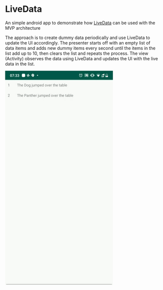 # LiveData
An simple android app to demonstrate how [LiveData](https://developer.android.com/topic/libraries/architecture/livedata) can be used with the MVP architecture 

The approach is to create dummy data periodically and use LiveData to update the UI accordingly. The presenter starts off with an empty list of data items and adds new dummy items every second until the items in the list add up to 10, then clears the list and repeats the process. The view (Activity) observes the data using LiveData and updates the UI with the live data in the list.

![](screenshot.gif)
